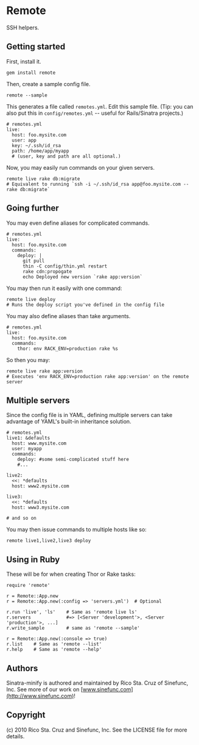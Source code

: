 Remote
======

SSH helpers.

Getting started
---------------

First, install it.

    gem install remote

Then, create a sample config file.

    remote --sample

This generates a file called `remotes.yml`. Edit this sample file. (Tip: you can also put this in `config/remotes.yml` -- useful for Rails/Sinatra projects.)

    # remotes.yml
    live:
      host: foo.mysite.com
      user: app
      key: ~/.ssh/id_rsa
      path: /home/app/myapp
      # (user, key and path are all optional.)

Now, you may easily run commands on your given servers.

    remote live rake db:migrate
    # Equivalent to running `ssh -i ~/.ssh/id_rsa app@foo.mysite.com -- rake db:migrate`

Going further
-------------

You may even define aliases for complicated commands.

    # remotes.yml
    live:
      host: foo.mysite.com
      commands:
        deploy: |
          git pull
          thin -C config/thin.yml restart
          rake cdn:propogate
          echo Deployed new version `rake app:version`

You may then run it easily with one command:

    remote live deploy
    # Runs the deploy script you've defined in the config file

You may also define aliases than take arguments.

    # remotes.yml
    live:
      host: foo.mysite.com
      commands:
        thor: env RACK_ENV=production rake %s

So then you may:

    remote live rake app:version 
    # Executes 'env RACK_ENV=production rake app:version' on the remote server
     
Multiple servers
----------------

Since the config file is in YAML, defining multiple servers can take
advantage of YAML's built-in inheritance solution.

    # remotes.yml
    live1: &defaults
      host: www.mysite.com
      user: myapp
      commands:
        deploy: #some semi-complicated stuff here
        #...

    live2:
      <<: *defaults
      host: www2.mysite.com

    live3:
      <<: *defaults
      host: www3.mysite.com

    # and so on

You may then issue commands to multiple hosts like so:

    remote live1,live2,live3 deploy

Using in Ruby
-------------

These will be for when creating Thor or Rake tasks:

    require 'remote'

    r = Remote::App.new
    r = Remote::App.new(:config => 'servers.yml')  # Optional

    r.run 'live', 'ls'    # Same as 'remote live ls'
    r.servers             #=> [<Server 'development'>, <Server 'production'>, ...]
    r.write_sample        # same as 'remote --sample'

    r = Remote::App.new(:console => true)
    r.list    # Same as 'remote --list'
    r.help    # Same as 'remote --help'

Authors
-------

Sinatra-minify is authored and maintained by Rico Sta. Cruz of Sinefunc, Inc.
See more of our work on [www.sinefunc.com](http://www.sinefunc.com)!

Copyright
---------

(c) 2010 Rico Sta. Cruz and Sinefunc, Inc. See the LICENSE file for more details.
